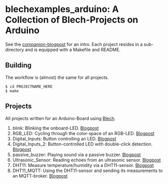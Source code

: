 # blechexamples_arduino: A Collection of Blech-Projects on Arduino

See the [companion-blogpost](https://maximilianschlund.wordpress.com/2020/10/29/project-learning-blech-and-arduino/) for an intro.
Each project resides in a sub-directory and is equipped with a Makefile and README.

## Building

The workflow is (almost) the same for all projects.

```
$ cd PROJECTNAME_HERE
$ make
```

## Projects

All projects written for an Arduino-Board using [Blech](https://www.blech-lang.org).

1. blink: Blinking the onboard-LED. [Blogpost](https://maximilianschlund.wordpress.com/2020/10/29/lesson-1-blinking-onboard-led/)
2. RGB_LED: Cycling through the color-space of an RGB-LED. [Blogpost](https://maximilianschlund.wordpress.com/2020/10/31/lesson-2-cycling-through-rgb-space-with-a-fading-rgb-led/)
3. Digital_Inputs: Button controlling an LED. [Blogpost](https://maximilianschlund.wordpress.com/2020/11/05/lesson-3a-digital-input/)
4. Digital_Inputs\_2: Button-controlled LED with double-click detection. [Blogpost](https://maximilianschlund.wordpress.com/2020/11/13/lesson-3b-digital-input-double-click-detection/)
5. passive_buzzer: Playing sound via a passive buzzer. [Blogpost](https://maximilianschlund.wordpress.com/2020/11/20/lesson-4-passive-buzzer-and-tilt-ball-switch/)
6. Ultrasonic_Sensor: Reading echoes from an ultrasonic sensor. [Blogpost](https://maximilianschlund.wordpress.com/2020/11/27/lesson-5-ultrasonic-sensor/)
7. DHT11: Measure temperature/humidity via a DHT11-sensor. [Blogpost](https://maximilianschlund.wordpress.com/2020/12/05/lesson-6-measuring-temperature-and-humidity-using-the-dht11/)
8. DHT11_MQTT: Using the DHT11-sensor and sending its measurements to an MQTT-broker. [Blogpost](https://maximilianschlund.wordpress.com/2021/01/24/lesson-7-blech-on-the-esp8266-measuring-temperature-humidity-and-sending-via-mqtt/)


